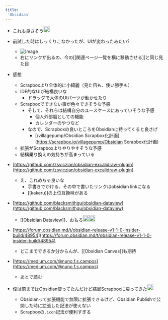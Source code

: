 ```yaml
---
title:
 'Obsidian'
---
```


- これも良さそう<img src='https://scrapbox.io/api/pages/blu3mo-public/blu3mo/icon' alt='blu3mo.icon' height="19.5"/>

- 前試した時はしっくりこなかったが、UIが変わったみたい?
    - ![image](https://gyazo.com/2d7cd1c8641e141c8907216bb023f844/thumb/1000)
    - 右にリンクが出るの、今の[[関連ページ一覧を横に移動させる]]と同じ見た目


- 感想
    - Scrapboxより全体的に小綺麗（見た目も、使い勝手も）
    - IDE的なUIが結構良いな
        - ドラッグで大体のUIパーツが動かせたり
    - Scrapboxでできない事が色々できそうな予感
        - そして、それらは結構自分のユースケースにあっていそうな予感
            - 個人外部脳としての機能
            - カレンダーのやつなど
        - なので、Scrapboxの良いところをObsidianに持ってくると良さげ
            - [/villagepump/Obsidian Scrapbox化計画](https://scrapbox.io/villagepump/Obsidian Scrapbox化計画)
    - 拡張がScrapboxよりやりやすそうな予感
    - 結構乗り換えの気持ちが高まっている

- [https://github.com/zsviczian/obsidian-excalidraw-plugin](https://github.com/zsviczian/obsidian-excalidraw-plugin)
    - え、これめちゃ良いな
        - 手書きでかける、その中で書いたリンクはobsidian linkになる
        - [[kakeru]]の上位互換味がある
- [https://github.com/blacksmithgu/obsidian-dataview](https://github.com/blacksmithgu/obsidian-dataview)
    - [[Obsidian Dataview]]、おもろ<img src='https://scrapbox.io/api/pages/blu3mo-public/blu3mo/icon' alt='blu3mo.icon' height="19.5"/><img src='https://scrapbox.io/api/pages/blu3mo-public/blu3mo/icon' alt='blu3mo.icon' height="19.5"/>
- [https://forum.obsidian.md/t/obsidian-release-v1-1-0-insider-build/48954](https://forum.obsidian.md/t/obsidian-release-v1-1-0-insider-build/48954)
    - どこまでできるか分からんが、[[Obsidian Canvas]]も期待

- [https://medium.com/@nuno.f.s.campos](https://medium.com/@nuno.f.s.campos)
    - あとで読む


- 僕は前まではObsidian使ってたんだけど結局Scrapboxに戻ってきた<img src='https://scrapbox.io/api/pages/blu3mo-public/u7693/icon' alt='u7693.icon' height="19.5"/>
    - Obsidianって拡張機能で無限に拡張できるけど、Obsidian Publishで公開した時に拡張した記法が使えない
    - Scrapboxの`.icon`記法が便利すぎる
